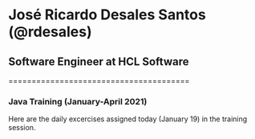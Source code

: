 # José Ricardo Desales Santos (@rdesales)
## Software Engineer at **HCL Software**
=======================================

### Java Training **(January-April 2021)**


Here are the daily excercises assigned today (January 19) in the training session. 
